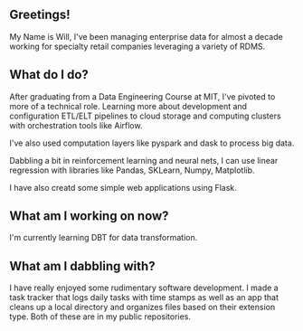 ## Greetings!

My Name is Will, I've been managing enterprise data for almost a decade working for specialty retail companies leveraging a variety of RDMS.

## What do I do?

After graduating from a Data Engineering Course at MIT, I've pivoted to more of a technical role. Learning more about development and configuration ETL/ELT pipelines to cloud storage and computing clusters with orchestration tools like Airflow.

I've also used computation layers like pyspark and dask to process big data.

Dabbling a bit in reinforcement learning and neural nets, I can use linear regression with libraries like Pandas, SKLearn, Numpy, Matplotlib.

I have also creatd some simple web applications using Flask.

## What am I working on now?

I'm currently learning DBT for data transformation.

## What am I dabbling with?

I have really enjoyed some rudimentary software development. I made a task tracker that logs daily tasks with time stamps as well as an app that cleans up a local directory and organizes files based on their extension type. Both of these are in my public repositories.
